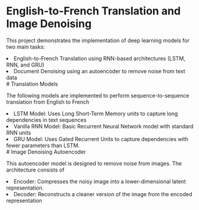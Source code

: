 # English-to-French Translation and Image  Denoising
<p>This project demonstrates the implementation of deep learning models for two main tasks:</p>
<li>English-to-French Translation using RNN-based architectures (LSTM, RNN, and GRU)</li>
<li>Document Denoising using an autoencoder to remove noise from text data</li>
# Translation Models
<p>The following models are implemented to perform sequence-to-sequence translation from English to French</p>
<li>LSTM Model: Uses Long Short-Term Memory units to capture long dependencies in text sequences</li>
<li>Vanilla RNN Model: Basic Recurrent Neural Network model with standard RNN units</li>
<li>GRU Model: Uses Gated Recurrent Units to capture dependencies with fewer parameters than LSTM.</li>
# Image Denoising Autoencoder
<p>This autoencoder model is designed to remove noise from images. The architecture consists of</p>
<li>Encoder: Compresses the noisy image into a lower-dimensional latent representation.</li>
<li>Decoder: Reconstructs a cleaner version of the image from the encoded representation</li>
